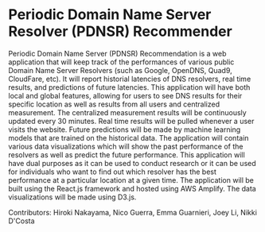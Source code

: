 # Periodic Domain Name Server Resolver (PDNSR) Recommender
Periodic Domain Name Server (PDNSR) Recommendation is a web application that will keep track of the performances of various public Domain Name Server Resolvers (such as Google, OpenDNS, Quad9, CloudFare, etc). It will report historial latencies of DNS resolvers, real time results, and predictions of future latencies. This application will have both local and global features, allowing for users to see DNS results for their specific location as well as results from all users and centralized measurement. The centralized measurement results will be continuously updated every 30 minutes. Real time results will be pulled whenever a user visits the website. Future predictions will be made by machine learning models that are trained on the historical data. The application will contain various data visualizations which will show the past performance of the resolvers as well as predict the future performance. This application will have dual purposes as it can be used to conduct research or it can be used for individuals who want to find out which resolver has the best performance at a particular location at a given time. The application will be built using the React.js framework and hosted using AWS Amplify. The data visualizations will be made using D3.js. 

Contributors: Hiroki Nakayama, Nico Guerra, Emma Guarnieri, Joey Li, Nikki D'Costa

